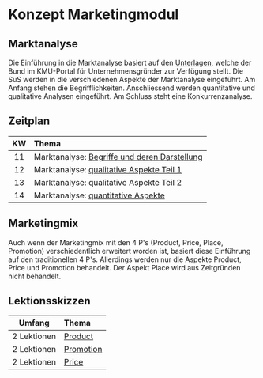 # Konzept Marketingmodul

## Marktanalyse

Die Einführung in die Marktanalyse basiert auf den 
[Unterlagen](https://www.kmu.admin.ch/kmu/de/home/praktisches-wissen/kmu-gruenden/firmengruendung/erste-schritte/gut-geplanter-start/marktanalyse.html), 
welche der Bund im KMU-Portal für Unternehmensgründer zur Verfügung stellt. Die
SuS werden in die verschiedenen Aspekte der Marktanalyse eingeführt. Am Anfang
stehen die Begrifflichkeiten. Anschliessend werden quantitative und qualitative
Analysen eingeführt. Am Schluss steht eine Konkurrenzanalyse.

## Zeitplan

| KW |  Thema |
| :---: | :--- |
| 11 | Marktanalyse: [Begriffe und deren Darstellung](begriffe.md) |
| 12 | Marktanalyse: [qualitative Aspekte Teil 1](qualitativ.md) |
| 13 | Marktanalyse: qualitative Aspekte Teil 2 |
| 14 | Marktanalyse: [quantitative Aspekte](quantitativ.md) |


## Marketingmix

Auch wenn der Marketingmix mit den 4 P's (Product, Price, Place,
Promotion) verschiedentlich erweitert worden ist, basiert diese
Einführung auf den traditionellen 4 P's. Allerdings werden nur die
Aspekte Product, Price und Promotion behandelt. Der Aspekt Place wird
aus Zeitgründen nicht behandelt.

## Lektionsskizzen

| Umfang | Thema |
| :---: | :--- |
| 2 Lektionen | [Product](product.md) |
| 2 Lektionen | [Promotion](promotion.md) |
| 2 Lektionen | [Price](price.md) |